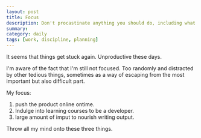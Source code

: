 ```yaml
---
layout: post
title: Focus
description: Don't procastinate anything you should do, including what you don't want to do.
summary: 
category: daily
tags: [work, discipline, planning]
---
```

It seems that things get stuck again. Unproductive these days. 

I'm aware of the fact that I'm still not focused. Too randomly and distracted by other tedious things, sometimes as a way of escaping from the most important but also difficult part. 

My focus: 

1. push the product online ontime.
2. Indulge into learning courses to be a developer. 
3. large amount of imput to nourish writing output.

Throw all my mind onto these three things. 
